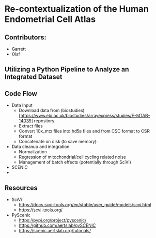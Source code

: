 # Re-contextualization of the Human Endometrial Cell Atlas

## Contributors:
 - Garrett
 - Olaf

## Utilizing a Python Pipeline to Analyze an Integrated Dataset

## Code Flow
- Data Input
    - Download data from (biostudies)[https://www.ebi.ac.uk/biostudies/arrayexpress/studies/E-MTAB-14039] repository.
    - Extract files
    - Convert 10x_mtx files into hd5a files and from CSC format to CSR format
    - Concatenate on disk (to save memory)
- Data cleanup and integration
    - Normalization
    - Regression of mitochondrial/cell cycling related noise
    - Management of batch effects (potentially through SciVi)
- SCENIC
- 

## Resources
- SciVi
   - https://docs.scvi-tools.org/en/stable/user_guide/models/scvi.html
   - https://scvi-tools.org/
- PyScenic
   - https://pypi.org/project/pyscenic/
   - https://github.com/aertslab/pySCENIC
   - https://scenic.aertslab.org/tutorials/
